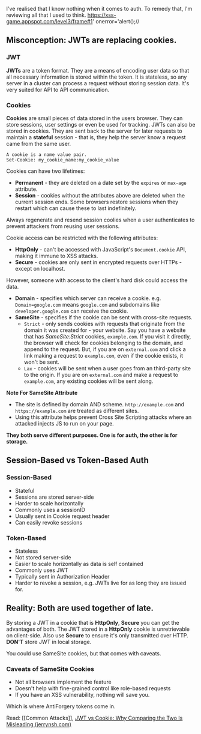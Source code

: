 I've realised that I know nothing when it comes to auth. To remedy that, I'm reviewing all that I used to think.
https://xss-game.appspot.com/level3/frame#1' onerror='alert();//
## Misconception: JWTs are replacing cookies.
### JWT
**JWTs** are a token format. They are a means of encoding user data so that all necessary information is stored within the token. It is stateless, so any server in a cluster can process a request without storing session data.
It's very suited for API to API communication.

### Cookies
**Cookies** are small pieces of data stored in the users browser. They can store sessions, user settings or even be used for tracking. JWTs can also be stored in cookies. They are sent back to the server for later requests to maintain a **stateful** session - that is, they help the server know a request came from the same user.

	A cookie is a name value pair.
	Set-Cookie: my_cookie_name:my_cookie_value

Cookies can have two lifetimes: 
- **Permanent** - they are deleted on a date set by the `expires` or `max-age` attribute.
- **Session** - cookies without the attributes above are deleted when the current session ends. Some browsers restore sessions when they restart which can cause these to last indefinitely.

Always regenerate and resend session coolies when a user authenticates to prevent attackers from reusing user sessions.

Cookie access can be restricted with the following attributes:
- **HttpOnly** - can't be accessed with JavaScript's `Document.cookie` API, making it immune to XSS attacks.
- **Secure** - cookies are only sent in encrypted requests over HTTPs - except on localhost.

However, someone with access to the client's hard disk could access the data.

- **Domain** - specifies which server can receive a cookie. e.g. `Domain=google.com` means  `google.com` and subdomains like `developer.google.com` can receive the cookie.
- **SameSite** - specifies if the cookie can be sent with cross-site requests. 
	- `Strict` - only sends cookies with requests that originate from the domain it was created for - your website. Say you have a website that has *SameSite:Strict* cookies, `example.com`. If you visit it directly, the browser will check for cookies belonging to the domain, and append to the request. 
	  But, if you are on `external.com` and click a link making a request to `example.com`, even if the cookie exists, it won't be sent.
	- `Lax` - cookies will be sent when a user goes from an third-party site to the origin. If you are on `external.com` and make a request to `example.com`, any existing cookies will be sent along.

**Note For SameSite Attribute**
- The site is defined by domain AND scheme. `http://example.com` and `https://example.com` are treated as different sites.
- Using this attribute helps prevent Cross Site Scripting attacks where an attacked injects JS to run on your page.

**They both serve different purposes. One is for auth, the other is for storage.**

## Session-Based vs Token-Based Auth
### Session-Based
- Stateful
- Sessions are stored server-side
- Harder to scale horizontally
- Commonly uses a sessionID
- Usually sent in Cookie request header
- Can easily revoke sessions

### Token-Based
- Stateless
- Not stored server-side
- Easier to scale horizontally as data is self contained
- Commonly uses JWT
- Typically sent in Authorization Header
- Harder to revoke a session, e.g. JWTs live for as long they are issued for.

## Reality: Both are used together of late.
By storing a JWT in a cookie that is **HttpOnly**, **Secure**  you can get the advantages of both. 
The JWT stored in a **HttpOnly** cookie is unretrievable on client-side. Also use **Secure** to ensure it's only transmitted over HTTP. **DON'T** store JWT in local storage.

You could use SameSite cookies, but that comes with caveats. 
### Caveats of SameSite Cookies
- Not all browsers implement the feature
- Doesn't help with fine-grained control like role-based requests
- If you have an XSS vulnerability, nothing will save you.

Which is where AntiForgery tokens come in.

Read: [[Common Attacks]], [JWT vs Cookie: Why Comparing the Two Is Misleading (jerrynsh.com)](https://jerrynsh.com/all-to-know-about-auth-and-cookies/)